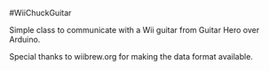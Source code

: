 #WiiChuckGuitar

Simple class to communicate with a Wii guitar from Guitar Hero over Arduino.

Special thanks to wiibrew.org for making the data format available.

